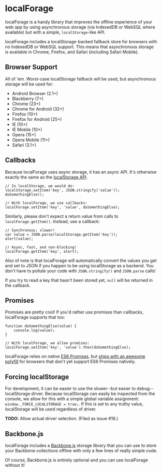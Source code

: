 # localForage #

localForage is a handy library that improves the offline experience of your web
app by using asynchronous storage (via IndexedDB or WebSQL where available) but
with a simple, `localStorage`-like API.

localForage includes a localStorage-backed fallback store for browsers with no
IndexedDB or WebSQL support. This means that asynchronous storage is available
in Chrome, Firefox, and Safari (including Safari Mobile).

## Browser Support ##

All of 'em. Worst-case localStorage fallback will be used, but asynchronous
storage will be used for:

* Android Browser (2.1+)
* Blackberry (7+)
* Chrome (23+)
* Chrome for Android (32+)
* Firefox (10+)
* Firefox for Android (25+)
* IE (10+)
* IE Mobile (10+)
* Opera (15+)
* Opera Mobile (11+)
* Safari (3.1+)

## Callbacks ##

Because localForage uses async storage, it has an async API. It's otherwise
exactly the same as the
[localStorage API](https://hacks.mozilla.org/2009/06/localstorage/).

    // In localStorage, we would do:
    localStorage.setItem('key', JSON.stringify('value'));
    doSomethingElse();

    // With localForage, we use callbacks:
    localForage.setItem('key', 'value', doSomethingElse);

Similarly, please don't expect a return value from calls to
`localForage.getItem()`. Instead, use a callback:
    
    // Synchronous; slower!
    var value = JSON.parse(localStorage.getItem('key'));
    alert(value);

    // Async, fast, and non-blocking!
    localForage.getItem('key', alert);

Also of note is that localForage will automatically convert the values you
get and set to JSON if you happen to be using localStorage as a backend. You
don't have to pollute your code with `JSON.stringify()` and `JSON.parse` calls!

If you try to read a key that hasn't been stored yet, `null` will be returned
in the callback.

## Promises ##

Promises are pretty cool! If you'd rather use promises than callbacks,
localForage supports that too:

    function doSomethingElse(value) {
        console.log(value);
    }

    // With localForage, we allow promises:
    localForage.setItem('key', 'value').then(doSomethingElse);

localForage relies on native [ES6 Promises](http://www.promisejs.org/), but
[ships with an awesome polyfill](https://github.com/jakearchibald/ES6-Promises)
for browsers that don't yet support ES6 Promises natively.

## Forcing localStorage ##

For development, it can be easier to use the
slower--but easier to debug--localStorage driver. Because localStorage can
easily be inspected from the console, we allow for this with a simple global
variable assignment: `window._FORCE_LOCALSTORAGE = true;`. If this is set to
any truthy value, localStorage will be used regardless of driver.

**TODO:** Allow actual driver selection. (Filed as issue #18.)

## Backbone.js ##

localForage includes a [Backbone.js](http://backbonejs.org/) storage library
that you can use to store your Backbone collections offline with only a few
lines of really simple code.

Of course, Backbone.js is entirely optional and you can use localForage
without it!

